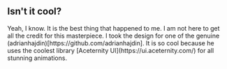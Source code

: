 <h2>Isn't it cool?</h2>
<p>Yeah, I know. It is the best thing that happened to me. I am not here to get all the credit for this masterpiece. I took the design for one of the genuine (adrianhajdin)[https://github.com/adrianhajdin]. It is so cool because he uses the coolest library [Aceternity UI](https://ui.aceternity.com/) for all stunning animations.</p>
